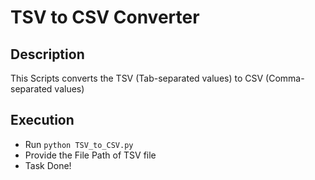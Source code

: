 # TSV to CSV Converter

## Description

This Scripts converts the TSV (Tab-separated values) to CSV (Comma-separated values)

## Execution
* Run `python TSV_to_CSV.py`
* Provide the File Path of TSV file
* Task Done!
